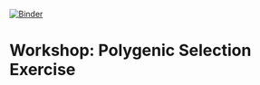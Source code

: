 [![Binder](https://mybinder.org/badge.svg)](https://mybinder.org/v2/gh/xinyli/HVD_polygenic_selection/main)

# Workshop: Polygenic Selection Exercise
